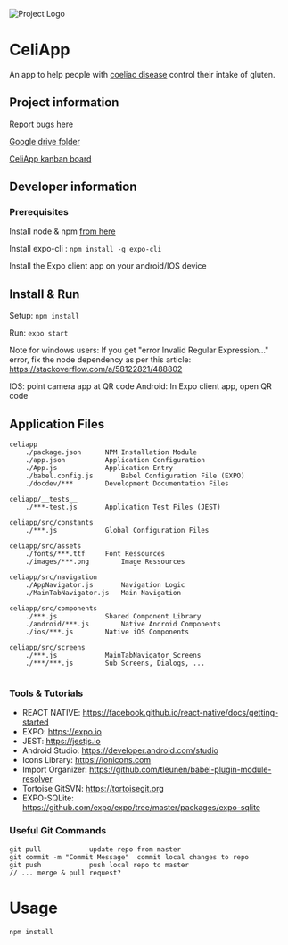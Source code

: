 ![Project Logo](/.github/logos/combined_logos.png)

# CeliApp

An app to help people with [coeliac disease](https://en.wikipedia.org/wiki/Coeliac_disease) control their intake of gluten.

## Project information
						  
[Report bugs here](https://forms.gle/cLYvsLpdG7K9TA6S6)

[Google drive folder](https://drive.google.com/drive/folders/14PHvjDnpShU3ikbmvI3tGRPABUAJEEVm?usp=sharing)

[CeliApp kanban board](https://github.com/itcgames/celiapp/projects/1)

## Developer information

### Prerequisites

Install node & npm [from here](https://nodejs.org/en/)

Install expo-cli :  `npm install -g expo-cli`

Install the Expo client app on your android/IOS device


## Install & Run

Setup:
`npm install`

Run:
`expo start`

Note for windows users: If you get "error Invalid Regular Expression..." error, fix the node 
dependency as per this article: https://stackoverflow.com/a/58122821/488802

IOS: point camera app at QR code
Android: In Expo client app, open QR code

## Application Files

```
celiapp
    ./package.json		NPM Installation Module
    ./app.json			Application Configuration
    ./App.js			Application Entry
    ./babel.config.js		Babel Configuration File (EXPO)
    ./docdev/***		Development Documentation Files

celiapp/__tests__
    ./***-test.js		Application Test Files (JEST)	

celiapp/src/constants
    ./***.js			Global Configuration Files

celiapp/src/assets
    ./fonts/***.ttf		Font Ressources
    ./images/***.png		Image Ressources 

celiapp/src/navigation
    ./AppNavigator.js		Navigation Logic
    ./MainTabNavigator.js	Main Navigation

celiapp/src/components
    ./***.js			Shared Component Library
    ./android/***.js		Native Android Components
    ./ios/***.js		Native iOS Components

celiapp/src/screens
    ./***.js			MainTabNavigator Screens
    ./***/***.js		Sub Screens, Dialogs, ...
    
```

### Tools & Tutorials

* REACT NATIVE: 		https://facebook.github.io/react-native/docs/getting-started
* EXPO: 			https://expo.io
* JEST:			https://jestjs.io
* Android Studio: 	https://developer.android.com/studio
* Icons Library: 		https://ionicons.com
* Import Organizer: 	https://github.com/tleunen/babel-plugin-module-resolver
* Tortoise GitSVN: 	https://tortoisegit.org
* EXPO-SQLite:		https://github.com/expo/expo/tree/master/packages/expo-sqlite


### Useful Git Commands

```
git pull			update repo from master
git commit -m "Commit Message"	commit local changes to repo
git push			push local repo to master
// ... merge & pull request?
```

# Usage

```bash
npm install
```
